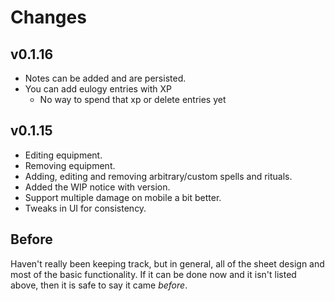 # Changes

## v0.1.16

- Notes can be added and are persisted.
- You can add eulogy entries with XP
  - No way to spend that xp or delete entries yet

## v0.1.15

- Editing equipment.
- Removing equipment.
- Adding, editing and removing arbitrary/custom spells and rituals.
- Added the WIP notice with version.
- Support multiple damage on mobile a bit better.
- Tweaks in UI for consistency.

## Before

Haven't really been keeping track, but in general, all of the sheet design and most of the basic functionality. If it can be done now and it isn't listed above, then it is safe to say it came *before*.